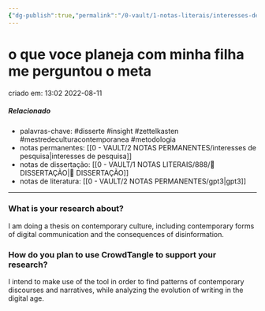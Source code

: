 ```yaml
---
{"dg-publish":true,"permalink":"/0-vault/1-notas-literais/interesses-de-pesquisa/o-que-voce-planeja-com-minha-filha-me-perguntou-o-meta/","tags":["disserte","insight","zettelkasten","mestredeculturacontemporanea","metodologia"],"dgHomeLink":true,"dgShowLocalGraph":true,"dgShowFileTree":true,"dgEnableSearch":true}
---
```


# o que voce planeja com minha filha me perguntou o meta
criado em: 13:02 2022-08-11

##### Relacionado
- palavras-chave: #disserte #insight #zettelkasten #mestredeculturacontemporanea #metodologia 
- notas permanentes: [[0 - VAULT/2 NOTAS PERMANENTES/interesses de pesquisa\|interesses de pesquisa]]
- notas de dissertação: [[0 - VAULT/1 NOTAS LITERAIS/888/📕 DISSERTAÇÃO\|📕 DISSERTAÇÃO]]
- notas de literatura: [[0 - VAULT/2 NOTAS PERMANENTES/gpt3\|gpt3]]

---

### What is your research about? 

I am doing a thesis on contemporary culture, including contemporary forms of digital communication and the consequences of disinformation.

### How do you plan to use CrowdTangle to support your research? 

I intend to make use of the tool in order to find patterns of contemporary discourses and narratives, while analyzing the evolution of writing in the digital age.


